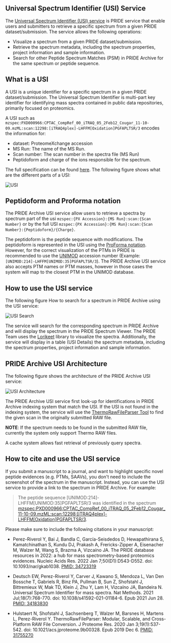 
## Universal Spectrum Identifier (USI) Service 

The [Universal Spectrum Identifier (USI) service](https://www.ebi.ac.uk/pride/archive/usi) is PRIDE service that enable users and submitters to retrieve a specific spectrum from a given PRIDE dataset/submission. The service allows the following operations: 

- Visualize a spectrum from a given PRIDE dataset/submission.
- Retrieve the spectrum metadata, including the spectrum properties, project information and sample information.
- Search for other Peptide Spectrum Matches (PSM) in PRIDE Archive for the same spectrum or peptide sequence. 

## What is a USI

A USI is a unique identifier for a specific spectrum in a given PRIDE dataset/submission. The Universal Spectrum Identifier is multi-part key identifier for identifying mass spectra contained in public data repositories, primarily focused on proteomics. 

A USI such as `mzspec:PXD000966:CPTAC_CompRef_00_iTRAQ_05_2Feb12_Cougar_11-10-09.mzML:scan:12298:[iTRAQ4plex]-LHFFM[Oxidation]PGFAPLTSR/3` encodes the information for: 

- dataset: ProteomeXchange accession
- MS Run: The name of the MS Run. 
- Scan number: The scan number in the spectra file (MS Run)
- Peptidoform and charge of the ions responsible for the spectrum. 

The full specification can be found [here](https://psidev.info/sites/default/files/2021-07/USI_FullSpecification_1.0.0_FINAL.pdf). The following figure shows what are the different parts of a USI: 

![USI](https://psidev.info/sites/default/files/inline-images/USI_examples_0.png)

## Peptidoform and Proforma notation 

The PRIDE Archive USI service allow users to retrieve a spectra by spectrum part of the usi `mzspec:{PX Accession}:{MS Run}:scan:{Scan Number}` or by the full USI `mzspec:{PX Accession}:{MS Run}:scan:{Scan Number}:{Peptidoform}/{Charge}`.

The peptidoform is the peptide sequence with modifications. The peptidoform is represented in the USI using the [ProForma notation](https://github.com/HUPO-PSI/ProForma). However, for the correct visualization of the PTMs in PRIDE is recommended to use the [UNIMOD](https://www.unimod.org/) accession number (Example: `[UNIMOD:214]-LHFFM[UNIMOD:35]PGFAPLTSR/3`). The PRIDE Archive USI service also accepts PTM names or PTM masses, however in those cases the system will map to the closest PTM in the UNIMOD database. 

## How to use the USI service

The following figure How to search for a spectrum in PRIDE Archive using the USI service:

![USI Search](../markdown/usi/images/viz.png)

The service will search for the corresponding spectrum in PRIDE Archive and will display the spectrum in the PRIDE Spectrum Viewer. The PRIDE Team uses the [Lorikeet](https://github.com/UWPR/Lorikeet/) library to visualize the spectra. Additionally, the service will display in a table (USI Details) the spectrum metadata, including the spectrum properties, project information and sample information.

## PRIDE Archive USI Architecture 

The following figure shows the architecture of the PRIDE Archive USI service:

![USI Architecture](../markdown/usi/images/architecture.png)

The PRIDE Archive USI service first look-up for identifications in PRIDE Archive indexing system that match the USI. If the USI is not found in the indexing system, the service will use the [ThermoRawFileParser Tool](https://github.com/compomics/ThermoRawFileParser) to find the given scan in the originally submitted RAW file. 

**NOTE**: If the spectrum needs to be found in the submitted RAW file, currently the system only support Thermo RAW files.

A cache system allows fast retrieval of previously query spectra.

## How to cite and use the USI service

If you submit a manuscript to a journal, and want to highlight specific novel peptide evidences (e.g. PTMs, SAAVs), you don't need to include the screenshot of the spectrum in the manuscript. Instead, you can use the USI service to provide a link to the spectrum in PRIDE Archive. For example: 

> The peptide sequence [UNIMOD:214]-LHFFM[UNIMOD:35]PGFAPLTSR/3 was identified in the spectrum [mzspec:PXD000966:CPTAC_CompRef_00_iTRAQ_05_2Feb12_Cougar_11-10-09.mzML:scan:12298:[iTRAQ4plex]-LHFFM[Oxidation]PGFAPLTSR/3](https://www.ebi.ac.uk/pride/archive/usi?usi=mzspec:PXD000966:CPTAC_CompRef_00_iTRAQ_05_2Feb12_Cougar_11-10-09.mzML:scan:12298:[iTRAQ4plex]-LHFFM[Oxidation]PGFAPLTSR/3).

Please make sure to include the following citations in your manuscript: 

- Perez-Riverol Y, Bai J, Bandla C, García-Seisdedos D, Hewapathirana S, Kamatchinathan S, Kundu DJ, Prakash A, Frericks-Zipper A, Eisenacher M, Walzer M, Wang S, Brazma A, Vizcaíno JA. The PRIDE database resources in 2022: a hub for mass spectrometry-based proteomics evidences. Nucleic Acids Res. 2022 Jan 7;50(D1):D543-D552. doi: 10.1093/nar/gkab1038. [PMID: 34723319](https://academic.oup.com/nar/article/50/D1/D543/6415112)

- Deutsch EW, Perez-Riverol Y, Carver J, Kawano S, Mendoza L, Van Den Bossche T, Gabriels R, Binz PA, Pullman B, Sun Z, Shofstahl J, Bittremieux W, Mak TD, Klein J, Zhu Y, Lam H, Vizcaíno JA, Bandeira N. Universal Spectrum Identifier for mass spectra. Nat Methods. 2021 Jul;18(7):768-770. doi: 10.1038/s41592-021-01184-6. Epub 2021 Jun 28. [PMID: 34183830](https://www.nature.com/articles/s41592-021-01184-6) 

- Hulstaert N, Shofstahl J, Sachsenberg T, Walzer M, Barsnes H, Martens L, Perez-Riverol Y. ThermoRawFileParser: Modular, Scalable, and Cross-Platform RAW File Conversion. J Proteome Res. 2020 Jan 3;19(1):537-542. doi: 10.1021/acs.jproteome.9b00328. Epub 2019 Dec 6. [PMID: 31755270](https://pubs.acs.org/doi/10.1021/acs.jproteome.9b00328)
